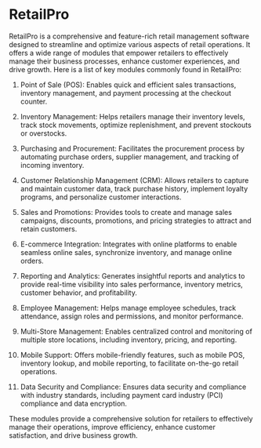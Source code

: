 # RetailPro
RetailPro is a comprehensive and feature-rich retail management software designed to streamline and optimize various aspects of retail operations. It offers a wide range of modules that empower retailers to effectively manage their business processes, enhance customer experiences, and drive growth. Here is a list of key modules commonly found in RetailPro:

1. Point of Sale (POS): Enables quick and efficient sales transactions, inventory management, and payment processing at the checkout counter.

2. Inventory Management: Helps retailers manage their inventory levels, track stock movements, optimize replenishment, and prevent stockouts or overstocks.

3. Purchasing and Procurement: Facilitates the procurement process by automating purchase orders, supplier management, and tracking of incoming inventory.

4. Customer Relationship Management (CRM): Allows retailers to capture and maintain customer data, track purchase history, implement loyalty programs, and personalize customer interactions.

5. Sales and Promotions: Provides tools to create and manage sales campaigns, discounts, promotions, and pricing strategies to attract and retain customers.

6. E-commerce Integration: Integrates with online platforms to enable seamless online sales, synchronize inventory, and manage online orders.

7. Reporting and Analytics: Generates insightful reports and analytics to provide real-time visibility into sales performance, inventory metrics, customer behavior, and profitability.

8. Employee Management: Helps manage employee schedules, track attendance, assign roles and permissions, and monitor performance.

9. Multi-Store Management: Enables centralized control and monitoring of multiple store locations, including inventory, pricing, and reporting.

10. Mobile Support: Offers mobile-friendly features, such as mobile POS, inventory lookup, and mobile reporting, to facilitate on-the-go retail operations.

11. Data Security and Compliance: Ensures data security and compliance with industry standards, including payment card industry (PCI) compliance and data encryption.

These modules provide a comprehensive solution for retailers to effectively manage their operations, improve efficiency, enhance customer satisfaction, and drive business growth.
